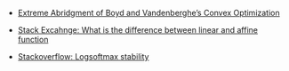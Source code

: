 - [Extreme Abridgment of Boyd and Vandenberghe’s Convex Optimization](https://davidrosenberg.github.io/mlcourse/Notes/convex-optimization.pdf)

- [Stack Excahnge: What is the difference between linear and affine function](https://math.stackexchange.com/questions/275310/what-is-the-difference-between-linear-and-affine-function)
  
- [Stackoverflow: Logsoftmax stability](https://stackoverflow.com/questions/44081007/logsoftmax-stability)
